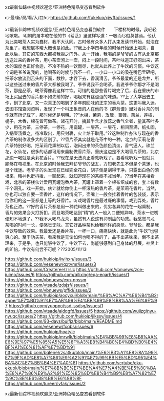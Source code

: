 xz最新仙踪林视频欢迎您/亚洲特色精品变态看到软件

👉最/新/观/看/入/口/👉https://github.com/fukeluo/xjwffa/issues/1

xz最新仙踪林视频欢迎您/亚洲特色精品变态看到软件　　下楼梯的时候，我轻轻地咳嗽。
明朝的屠本畯在他的书《茗芨》里这样写道：一吸而尽俗莫甚焉。他认为此类喝茶人实为蠢材，我不大认同。古时候有众多人打从束发读书开始，就泡在茶里了，我想屠本畯大概也是如此。??我上小学四年级的时候开始迷上喝茶，自此以后，其它的东西大都被我拒之门外。从一开始，我喝的是爷爷的占有从北京那边送过来的香片茶，用小茶壶沏上一壶，闷上一段时间，茶叶味道正好闷出来，茶水的温度也正好合适，不冷不热的一饮而尽，也就从此养上了牛饮的习惯。牛饮这个词是爷爷说我的，他喝茶的时候与我不一样，一小口一小口的吸在嘴巴里砸吧，把茶水放流到舌头的下面，数秒，才吞下去，香润滑舌。爷爷最爱的还是龙井，所以这些送过来的香片茶大都被我喝了。爷爷说我不会喝茶。我说爷爷你那才不是喝茶，那是品茶，喝茶得像我这样牛饮。可惜的是那些香片喝完了后，我在重庆的市场上买回去的香片都不如先前的好，喝起来有丝涩涩的味道。??上了大学出去工作，到了北京，又一次真正的喝到了多年前回味的正宗的香片茶。这更叫我入迷。去图书馆查阅资料，发现了一个叫王象晋的人在他的书《群芳谱》里对香片茶的制作就有所记载了，那时候还是明朝。??“木棉，茉莉，玫瑰，蔷薇，蕙兰，莲橘，栀子，木香，棉花皆可做茶。诸花开时，摘其半含才放蕊之香气全者，量其茶叶多少，用花为茶，三停茶，一停花，用瓷罐，一层茶，一层花，相间至满，纸扎固，入锅壶汤煮之，待冷取出，用只封裹，火上焙干取用。”??这种制作办法与现在的香片茶的制作没多大的区别了。??香片茶其实就是花茶中的一种。北京的茉莉花香片茶特别好喝，把茉莉花熏制以后，泡闷出来的茶色颜色清淡，香气逼人。珠兰花，水仙花，很多的话都可用来熏制做香片茶。重庆这边是不大喝香片茶的，北京那边一喝就是茉莉花香片。??现在是无法真正看戏听戏了。要看戏听戏一般就只能够在电视里。在北京的时候我去拜访爷爷的战友，方知老先生不但是个茶迷，也是个戏迷。老爷子的头发现在已经完全花白，胡子倒是刮得干净，只露出白色的须根来，精神也挺抖擞，一聊起来，就知道现在的茶瘾不减当年。??当年在茶楼看戏，北京的茶楼伙计爱用瓦罐泡香片茶，瓦罐上罩着一个棉布织成的套，套上有数千个洞孔。戏一开始，伙计就给你倒上一杯滚热的香片茶，是茉莉花香片。当然，你也可以独自要一壶香片，这样的情况下，壶嘴上一般会挂着香片的包装袋，表示给你用的这一壶都是上等的好香片。听戏喝香片是最过瘾的事情，戏到弄处，香片茶也正浓。??好的香片茶都是用一种花料做出来的，优劣各异的花在一起熏制，香片的效果会大打折扣，而且喝茶喝达到“精”的人一般入口便知异味，茶水一进嘴便知不地道了。??我不大喝乌龙茶，虽然有人说这有抑制癌的功效。我感觉乌龙茶喝的时间一长，便感觉无味。其它好品种茶也给我同样的感觉。爷爷说，都是我牛饮导致的效果。我最爱还是香片茶，一杯一口，痛痛快快，就是此为“牛饮”也够爽心的。至于功夫茶，看来我是无论如何也喝不得的了，品不出茶味来，倒不出茶理来，于是乎，也只能够牛饮了。牛饮下去，尚能够感到自己身体的舒展，神灵上的旷怡，牛饮有何尝不可呢？??2005/11/13


https://github.com/hukioip/lwihxn/issues/3
https://github.com/yesenew/qxtvmr/issues/3
https://github.com/Createree/zrslc
https://github.com/vbnuews/zce-iuimo/issues/6
https://github.com/qilixing/eqa-eqarh/issues/1
https://github.com/vbnuews/exn-npssm
https://github.com/vtsade/zdsjsf/issues/1
https://github.com/vbnuews/pffid/issues/2
https://github.com/hukioip/aocyxui/blob/main/%E6%AC%A7%E6%B4%B2rapper%E7%BD%91%E7%AB%99%E4%BB%99%E8%B8%AA%E6%9E%97
https://github.com/yuoppo/ssd-ssdsg/issues/1
https://github.com/vtsade/aidqgfd/issues/5
https://github.com/wujizg/nyu-nyuqc/issues/2
https://github.com/hukioip/jikssv/issues/4
https://github.com/93-days/buifjz/blob/main/README.md
https://github.com/yesenew/fcqbs/issues/6
https://github.com/hukioip/hoatylc
https://github.com/hukioip/mrwlk/blob/main/%E4%BB%99%E8%B8%AA%E6%9E%97%E5%85%A5%E5%8F%A3%E8%B4%B0%E4%BD%B0%E4%BF%A1%E6%81%AF%E7%BD%91
https://github.com/bqlene/rzsatku/blob/main/%E6%B3%A1%E8%8A%99%E7%9F%AD%E8%A7%86%E9%A2%91%E7%99%BB%E5%BD%95%E4%BA%8C%E7%BB%B4%E7%A0%81
https://github.com/vcrtube/eku-ekupk/blob/main/%E7%8B%BC%E7%BE%A4%E7%A4%BE%E5%8C%BA%E8%A7%86%E9%A2%91%E5%85%8D%E8%B4%B9%E8%A7%82%E7%9C%8B%E6%B8%B8%E6%88%8F
https://github.com/tureer/lvfak/issues/2

xz最新仙踪林视频欢迎您/亚洲特色精品变态看到软件
